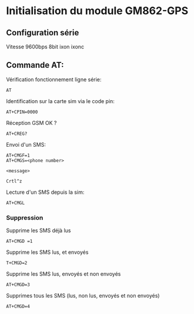 # Initialisation du module GM862-GPS

## Configuration série

Vitesse 9600bps
8bit
ixon
ixonc


## Commande AT:

Vérification fonctionnement ligne série:

```
AT
```

Identification sur la carte sim via le code pin:
```
AT+CPIN=0000
```

Réception GSM OK ?

```
AT+CREG?
```

Envoi d'un SMS:
```
AT+CMGF=1
AT+CMGS=<phone number>

<message>

Crtl^z
```

Lecture d'un SMS depuis la sim:

```
AT+CMGL
```
### Suppression

Supprime les SMS déjà lus
```
AT+CMGD =1
```

Supprime les SMS lus, et envoyés
```
T+CMGD=2
```

 Supprime les SMS lus, envoyés et non envoyés
```
AT+CMGD=3
```
Supprimes tous les SMS (lus, non lus, envoyés et non envoyés)
```
AT+CMGD=4 
```
